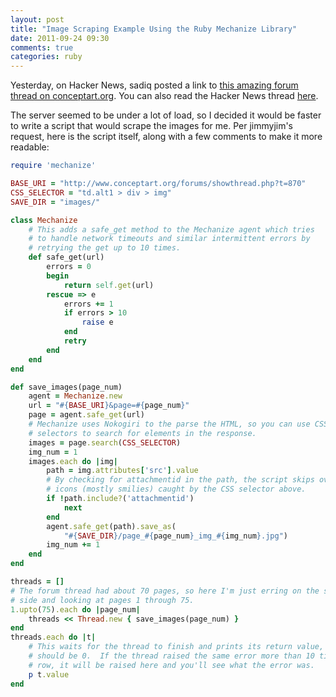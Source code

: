 ```yaml
---
layout: post
title: "Image Scraping Example Using the Ruby Mechanize Library"
date: 2011-09-24 09:30
comments: true
categories: ruby
---
```


Yesterday, on Hacker News, sadiq posted a link to [this amazing forum thread on
conceptart.org]("http://www.conceptart.org/forums/showthread.php?t=870").  You
can also read the Hacker News thread
[here]("http://news.ycombinator.com/item?id=3031684").

The server seemed to be under a lot of load, so I decided it would be faster
to write a script that would scrape the images for me. Per jimmyjim's request,
here is the script itself, along with a few comments to make it more readable:

```ruby
require 'mechanize'

BASE_URI = "http://www.conceptart.org/forums/showthread.php?t=870"
CSS_SELECTOR = "td.alt1 > div > img"
SAVE_DIR = "images/"

class Mechanize
    # This adds a safe_get method to the Mechanize agent which tries
    # to handle network timeouts and similar intermittent errors by
    # retrying the get up to 10 times.
    def safe_get(url)
        errors = 0
        begin
            return self.get(url)
        rescue => e
            errors += 1
            if errors > 10
                raise e
            end
            retry
        end
    end
end

def save_images(page_num)
    agent = Mechanize.new
    url = "#{BASE_URI}&page=#{page_num}"
    page = agent.safe_get(url)
    # Mechanize uses Nokogiri to the parse the HTML, so you can use CSS
    # selectors to search for elements in the response.
    images = page.search(CSS_SELECTOR)
    img_num = 1
    images.each do |img|
        path = img.attributes['src'].value
        # By checking for attachmentid in the path, the script skips over
        # icons (mostly smilies) caught by the CSS selector above.
        if !path.include?('attachmentid')
            next
        end
        agent.safe_get(path).save_as(
            "#{SAVE_DIR}/page_#{page_num}_img_#{img_num}.jpg")
        img_num += 1
    end
end

threads = []
# The forum thread had about 70 pages, so here I'm just erring on the safe
# side and looking at pages 1 through 75.
1.upto(75).each do |page_num|
    threads << Thread.new { save_images(page_num) }
end
threads.each do |t|
    # This waits for the thread to finish and prints its return value, which
    # should be 0.  If the thread raised the same error more than 10 times in a
    # row, it will be raised here and you'll see what the error was.
    p t.value
end
```
